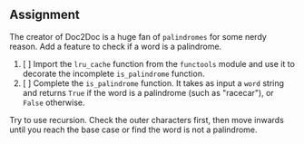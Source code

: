 ## Assignment

The creator of Doc2Doc is a huge fan of `palindromes` for some nerdy reason. Add a feature to check if a word is a palindrome.

1.  [ ] Import the `lru_cache` function from the `functools` module and use it to decorate the incomplete `is_palindrome` function.
2.  [ ] Complete the `is_palindrome` function. It takes as input a `word` string and returns `True` if the word is a palindrome (such as "racecar"), or `False` otherwise.

Try to use recursion. Check the outer characters first, then move inwards until you reach the base case or find the word is not a palindrome.
